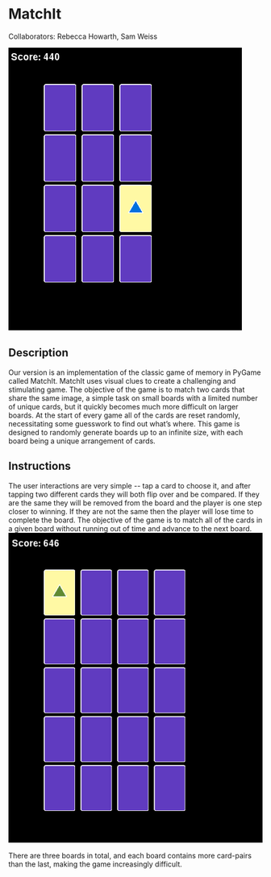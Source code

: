 MatchIt
==========
Collaborators: Rebecca Howarth, Sam Weiss

<img src="images/12_tiles.png" style="margin: auto">

Description
------------
Our version is an implementation of the classic game of memory in PyGame called MatchIt. 
MatchIt uses visual clues to create a challenging and stimulating game. 
The objective of the game is to match two cards that share the same image, a simple task on small boards with a limited number of unique cards, but it quickly becomes much more difficult on larger boards. 
At the start of every game all of the cards are reset randomly, necessitating some guesswork to find out what’s where. 
This game is designed to randomly generate boards up to an infinite size, with each board being a unique arrangement of cards. 


Instructions
------------
The user interactions are very simple -- tap a card to choose it, and after tapping two different cards they will both flip over and be compared. 
If they are the same they will be removed from the board and the player is one step closer to winning.
If they are not the same then the player will lose time to complete the board. 
The objective of the game is to match all of the cards in a given board without running out of time and advance to the next board. 
<img src="images/20_tiles.png">

There are three boards in total, and each board contains more card-pairs than the last, making the game increasingly difficult. 
